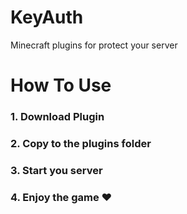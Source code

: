 # KeyAuth
Minecraft plugins for protect your server

# How To Use
 ### 1. Download Plugin
 ### 2. Copy to the __plugins__ folder
 ### 3. Start you server
 ### 4. Enjoy the game ❤

